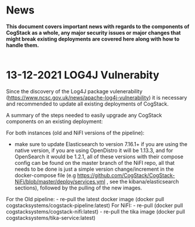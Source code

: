 # News
<strong>This document covers important news with regards to the components of CogStack as a whole, any major security issues or major changes that might break existing deployments are covered here along with how to handle them.</strong>
</br>
</br>

# 13-12-2021 LOG4J Vulnerabity


Since the discovery of the Log4J package vulenerability (https://www.ncsc.gov.uk/news/apache-log4j-vulnerability) it is necessary and recommended to update all existing deployments of CogStack.

A summary of the steps needed to easily upgrade any CogStack components on an existing deployment:

For both instances (old and NiFI versions of the pipeline):
</br>
- make sure to update Elasticsearch to version 7.16.1+ if you are using the native version, if you are using OpenDistro it will be 1.13.3, and for OpenSearch it would be 1.2.1, all of these versions with their compose config can be found on the master branch of the NiFI repo, all that needs to be done is just a simple version change/increment in the docker-compose file (e.g https://github.com/CogStack/CogStack-NiFi/blob/master/deploy/services.yml , see the kibana/elasticsearch sections), followed by the pulling of the new images.

For the Old pipeline:
      - re-pull the latest docker image (docker pull cogstacksystems/cogstack-pipeline:latest)
For NiFI:
      - re-pull (docker pull cogstacksystems/cogstack-nifi:latest)
      - re-pull the tika image (docker pull cogstacksystems/tika-service:latest)
      